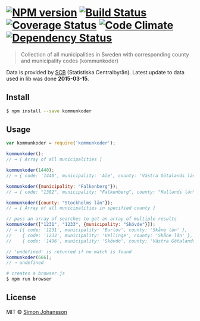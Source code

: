#  [![NPM version][npm-image]][npm-url] [![Build Status][travis-image]][travis-url] [![Coverage Status][coveralls-image]][coveralls-url] [![Code Climate][codeclimate-image]][codeclimate-url] [![Dependency Status][daviddm-image]][daviddm-url]

> Collection of all municipalities in Sweden with corresponding county and municipality codes (kommunkoder)

Data is provided by [SCB](http://www.scb.se/en_/Finding-statistics/Regional-statistics/Regional-divisions/Counties-and-municipalities/Counties-and-municipalities-in-numerical-order/) (Statistiska Centralbyrån). Latest update to data used in lib was done **2015-03-15**.

## Install

```sh
$ npm install --save kommunkoder
```

## Usage

```js
var kommunkoder = require('kommunkoder');

kommunkoder();
// → [ Array of all municipalities ]

kommunkoder(1440);
// → { code: '1440', municipality: 'Ale', county: 'Västra Götalands län' }

kommunkoder({municipality: "Falkenberg"});
// → { code: "1382", municipality: "Falkenberg", county: "Hallands län" }

kommunkoder({county: "Stockholms län"});
// → [ Array of all municipalities in specified county ]

// pass an array of searches to get an array of multiple results
kommunkoder(["1231", "1233", {municipality: "Skövde"}]);
// → [{ code: '1231', municipality: 'Burlöv', county: 'Skåne län' },
//    { code: '1233', municipality: 'Vellinge', county: 'Skåne län' },
//    { code: '1496', municipality: 'Skövde', county: 'Västra Götalands län' }]

// 'undefined' is retunred if no match is found
kommunkoder(666);
// → undefined
```

```sh
# creates a browser.js
$ npm run browser
```

## License

MIT © [Simon Johansson]()

[npm-image]: https://badge.fury.io/js/kommunkoder.svg
[npm-url]: https://npmjs.org/package/kommunkoder
[travis-image]: https://travis-ci.org/simon-johansson/kommunkoder.svg?branch=master
[travis-url]: https://travis-ci.org/simon-johansson/kommunkoder
[coveralls-image]: https://coveralls.io/repos/simon-johansson/kommunkoder/badge.svg?branch=master
[coveralls-url]: https://coveralls.io/r/simon-johansson/kommunkoder?branch=master
[codeclimate-image]: https://codeclimate.com/github/simon-johansson/kommunkoder/badges/gpa.svg
[codeclimate-url]: https://codeclimate.com/github/simon-johansson/kommunkoder
[daviddm-image]: https://david-dm.org/simon-johansson/kommunkoder.svg?theme=shields.io
[daviddm-url]: https://david-dm.org/simon-johansson/kommunkoder
